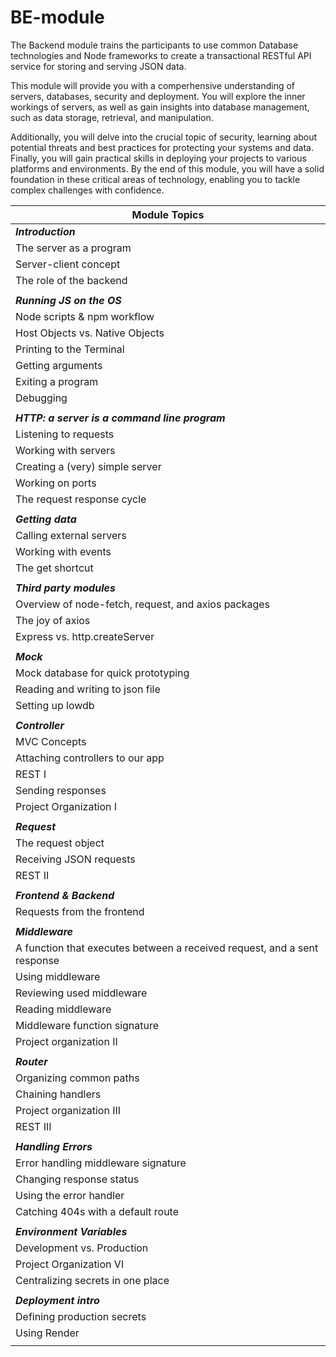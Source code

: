 # BE-module  
The Backend module trains the participants to use common Database technologies and Node frameworks to create a transactional RESTful API service for storing and serving JSON data.  

This module will provide you with a comperhensive understanding of servers, databases, security and deployment. You will explore the inner workings of servers, as well as gain insights into database management, such as data storage, retrieval, and manipulation.  

Additionally, you will delve into the crucial topic of security, learning about potential threats and best practices for protecting your systems and data.  
Finally, you will gain practical skills in deploying your projects to various platforms and environments. By the end of this module, you will have a solid foundation in these critical areas of technology, enabling you to tackle complex challenges with confidence.

| Module Topics |
| --- |
| ***Introduction*** |  |
| The server as a program |  |
| Server-client concept |  |
| The role of the backend |  |
|  |  |
| ***Running JS on the OS*** |  |
| Node scripts & npm workflow |  |
| Host Objects vs. Native Objects |  |
| Printing to the Terminal |  |
| Getting arguments |  |
| Exiting a program |  |
| Debugging |  |
|  |  |
| ***HTTP: a server is a command line program*** |  |
| Listening to requests |  |
| Working with servers |  |
| Creating a (very) simple server |  |
| Working on ports |  |
| The request response cycle |  |
|  |  |
| ***Getting data*** |  |
| Calling external servers |  |
| Working with events |  |
| The get shortcut |  |
|  |  |
| ***Third party modules*** |  |
| Overview of node-fetch, request, and axios packages |  |
| The joy of axios |  |
| Express vs. http.createServer |  |
|  |  |
| ***Mock*** |  |
| Mock database for quick prototyping |  |
| Reading and writing to json file |  |
| Setting up lowdb |  |
|  |  |
| ***Controller*** |  |
| MVC Concepts |  |
| Attaching controllers to our app |  |
| REST I |  |
| Sending responses |  |
| Project Organization I |  |
|  |  |
| ***Request*** |  |
| The request object |  |
| Receiving JSON requests |  |
| REST II |  |
|  |  |
| ***Frontend & Backend*** |  |
| Requests from the frontend |  |
|  |  |
| ***Middleware*** |  |
| A function that executes between a received request, and a sent response |  |
| Using middleware |  |
| Reviewing used middleware |  |
| Reading middleware |  |
| Middleware function signature |  |
| Project organization II |  |
|  |  |
| ***Router*** |  |
| Organizing common paths |  |
| Chaining handlers |  |
| Project organization III |  |
| REST III |  |
|  |  |
| ***Handling Errors*** |  |
| Error handling middleware signature |  |
| Changing response status |  |
| Using the error handler |  |
| Catching 404s with a default route |  |
|  |  |
| ***Environment Variables*** |  |
| Development vs. Production |  |
| Project Organization VI |  |
| Centralizing secrets in one place |  |
|  |  |
| ***Deployment intro*** |  |
| Defining production secrets |  |
| Using Render |  |
|  |  |
